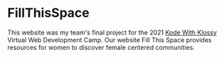 # FillThisSpace
This website was my team's final project for the 2021 [Kode With Klossy](https://www.kodewithklossy.com) Virtual Web Development Camp. 
Our website Fill This Space provides resources for women to discover female centered communities.
